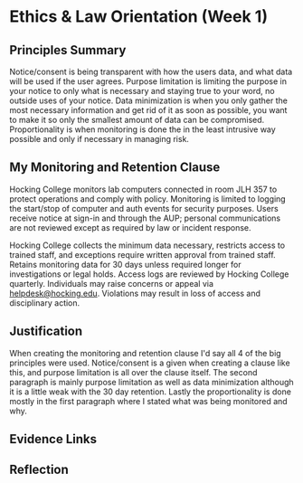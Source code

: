 # Ethics & Law Orientation (Week 1)

## Principles Summary
Notice/consent is being transparent with how the users data, and what data will be used if the user agrees. Purpose limitation is limiting the purpose in your notice to only what is necessary and staying true to your word, no outside uses of your notice. Data minimization is when you only gather the most necessary information and get rid of it as soon as possible, you want to make it so only the smallest amount of data can be compromised. Proportionality is when monitoring is done the in the least intrusive way possible and only if necessary in managing risk.

## My Monitoring and Retention Clause
Hocking College monitors lab computers connected in room JLH 357 to protect operations and comply with policy. Monitoring is limited to logging the start/stop of computer and auth events for security purposes. Users receive notice at sign-in and through the AUP; personal communications are not reviewed except as required by law or incident response.

Hocking College collects the minimum data necessary, restricts access to trained staff, and exceptions require written approval from trained staff. Retains monitoring data for 30 days unless required longer for investigations or legal holds. Access logs are reviewed by Hocking College quarterly. Individuals may raise concerns or appeal via helpdesk@hocking.edu. Violations may result in loss of access and disciplinary action.

## Justification
When creating the monitoring and retention clause I'd say all 4 of the big principles were used. Notice/consent is a given when creating a clause like this, and purpose limitation is all over the clause itself. The second paragraph is mainly purpose limitation as well as data minimization although it is a little weak with the 30 day retention. Lastly the proportionality is done mostly in the first paragraph where I stated what was being monitored and why.

## Evidence Links


## Reflection
<!-- 3–4 sentences: what you'd refine next; stakeholder impacts -->

